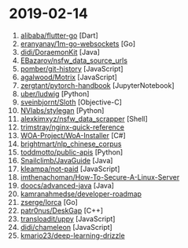 # 2019-02-14

1. [alibaba/flutter-go](https://github.com/alibaba/flutter-go "flutter 开发者帮助 APP，包含 flutter 常用 140+ 组件的demo 演示与中文文档") [Dart]
2. [eranyanay/1m-go-websockets](https://github.com/eranyanay/1m-go-websockets "handling 1M websockets connections in Go") [Go]
3. [didi/DoraemonKit](https://github.com/didi/DoraemonKit "简称 DoKit 。一款功能齐全的客户端（ iOS 、Android ）研发助手，你值得拥有。") [Java]
4. [EBazarov/nsfw_data_source_urls](https://github.com/EBazarov/nsfw_data_source_urls "Collection of NSFW images URLs for the purposes of training an NSFW Image Classifier") 
5. [pomber/git-history](https://github.com/pomber/git-history "Quickly browse the history of any GitHub file") [JavaScript]
6. [agalwood/Motrix](https://github.com/agalwood/Motrix "A full-featured download manager.") [JavaScript]
7. [zergtant/pytorch-handbook](https://github.com/zergtant/pytorch-handbook "pytorch handbook是一本开源的书籍，目标是帮助那些希望和使用PyTorch进行深度学习开发和研究的朋友快速入门，其中包含的Pytorch教程全部通过测试保证可以成功运行") [JupyterNotebook]
8. [uber/ludwig](https://github.com/uber/ludwig "Ludwig is a toolbox built on top of TensorFlow that allows to train and test deep learning models without the need to write code.") [Python]
9. [sveinbjornt/Sloth](https://github.com/sveinbjornt/Sloth "Mac app that shows all open files and sockets in use by all running processes. Nice GUI for lsof.") [Objective-C]
10. [NVlabs/stylegan](https://github.com/NVlabs/stylegan "StyleGAN - Official TensorFlow Implementation") [Python]
11. [alexkimxyz/nsfw_data_scrapper](https://github.com/alexkimxyz/nsfw_data_scrapper "Collection of scripts to aggregate image data for the purposes of training an NSFW Image Classifier") [Shell]
12. [trimstray/nginx-quick-reference](https://github.com/trimstray/nginx-quick-reference "⚡️ This notes describes how to improve Nginx performance, security and other important things; ssllabs A+ 100%.") 
13. [WOA-Project/WoA-Installer](https://github.com/WOA-Project/WoA-Installer "The tool that will help you install Windows ARM64 with ease!") [C#]
14. [brightmart/nlp_chinese_corpus](https://github.com/brightmart/nlp_chinese_corpus "大规模中文自然语言处理语料 Large Scale Chinese Corpus for NLP") 
15. [toddmotto/public-apis](https://github.com/toddmotto/public-apis "A collective list of free APIs for use in software and web development.") [Python]
16. [Snailclimb/JavaGuide](https://github.com/Snailclimb/JavaGuide "【Java学习+面试指南】 一份涵盖大部分Java程序员所需要掌握的核心知识。") [Java]
17. [kleampa/not-paid](https://github.com/kleampa/not-paid "Client did not pay? Add opacity to the body tag and decrease it every day until their site completely fades away") [JavaScript]
18. [imthenachoman/How-To-Secure-A-Linux-Server](https://github.com/imthenachoman/How-To-Secure-A-Linux-Server "An evolving how-to guide for securing a Linux server.") 
19. [doocs/advanced-java](https://github.com/doocs/advanced-java "😮 互联网 Java 工程师进阶知识完全扫盲") [Java]
20. [kamranahmedse/developer-roadmap](https://github.com/kamranahmedse/developer-roadmap "Roadmap to becoming a web developer in 2019") 
21. [zserge/lorca](https://github.com/zserge/lorca "Build cross-platform modern desktop apps in Go + HTML5") [Go]
22. [patr0nus/DeskGap](https://github.com/patr0nus/DeskGap "A cross-platform desktop app framework based on Node.js and the system webview") [C++]
23. [transloadit/uppy](https://github.com/transloadit/uppy "The next open source file uploader for web browsers 🐶") [JavaScript]
24. [didi/chameleon](https://github.com/didi/chameleon "🦎 一套代码运行多端，一端所见即多端所见") [JavaScript]
25. [kmario23/deep-learning-drizzle](https://github.com/kmario23/deep-learning-drizzle "Drench yourself in Deep Learning, Reinforcement Learning, Machine Learning, Computer Vision, and NLP by learning from these exciting lectures!!") 
